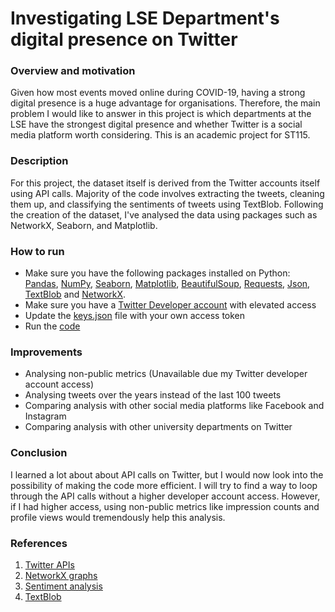 # Investigating LSE Department's digital presence on Twitter

### Overview and motivation
Given how most events moved online during COVID-19, having a strong digital presence is a huge advantage for organisations. Therefore, the main problem I would like to answer in this project is which departments at the LSE have the strongest digital presence and whether Twitter is a social media platform worth considering. This is an academic project for ST115.

### Description
For this project, the dataset itself is derived from the Twitter accounts itself using API calls. Majority of the code involves extracting the tweets, cleaning them up, and classifying the sentiments of tweets using TextBlob. Following the creation of the dataset, I've analysed the data using packages such as NetworkX, Seaborn, and Matplotlib.

### How to run
- Make sure you have the following packages installed on Python: [Pandas](https://pandas.pydata.org/docs/getting_started/install.html), [NumPy](https://numpy.org/install/), [Seaborn](https://seaborn.pydata.org/installing.html), [Matplotlib](https://matplotlib.org/stable/users/installing/index.html), [BeautifulSoup](https://pypi.org/project/beautifulsoup4/), [Requests](https://pypi.org/project/requests/), [Json](https://pypi.org/project/jsonlib/), [TextBlob](https://textblob.readthedocs.io/en/dev/install.html) and [NetworkX](https://networkx.org/documentation/stable/install.html).
- Make sure you have a [Twitter Developer account](https://developer.twitter.com/en) with elevated access
- Update the [keys.json](https://github.com/RS201918703/Twitter-Analytics/blob/main/keys.json) file with your own access token
- Run the [code](https://github.com/RS201918703/Twitter-Analytics/blob/main/Project%20code.ipynb)

### Improvements
- Analysing non-public metrics (Unavailable due my Twitter developer account access)
- Analysing tweets over the years instead of the last 100 tweets
- Comparing analysis with other social media platforms like Facebook and Instagram
- Comparing analysis with other university departments on Twitter

### Conclusion
I learned a lot about about API calls on Twitter, but I would now look into the possibility of making the code more efficient. I will try to find a way to loop through the API calls without a higher developer account access. However, if I had higher access, using non-public metrics like impression counts and profile views would tremendously help this analysis.

### References
1. [Twitter APIs](https://developer.twitter.com/en/docs/twitter-api)
2. [NetworkX graphs](https://medium.com/future-vision/visualizing-twitter-interactions-with-networkx-a391da239af5)
3. [Sentiment analysis](https://towardsdatascience.com/step-by-step-twitter-sentiment-analysis-in-python-d6f650ade58d)
4. [TextBlob](https://towardsdatascience.com/my-absolute-go-to-for-sentiment-analysis-textblob-3ac3a11d524)
